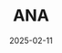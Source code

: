 ---  
layout: startup_page  
title: "ANA"  
id: "anacorp.com"  
permalink: "/anaanacorp.com02112025/"  
website: "https://anacorp.com"  
funding_round: "Strategic Investment"  
funding_amount: "$50M"  
investors: "S2G Investments"  
about: "ANA, Inc. is a leader in mobile power and air solutions, serving major national equipment rental firms and key industries with innovative power solutions. ANA's EBOSS hybrid energy system combines traditional generators with integrated battery storage for operational flexibility and fuel efficiency. The company aims to accelerate its impact and meet the increasing demand for sustainable power solutions."  
markets: "Energy, Construction, Utilities"  
hq: "Henderson, Nevada, United States"  
founded_year: "2017"  
linkedin: "https://www.linkedin.com/company/s2g-investments/"  
twitter: ""  
instagram: ""  
facebook: ""  
crunchbase: ""  
pitchbook: ""  

date_display: "11-Feb-2025"  
date: "2025-02-11"

# SEO Optimization  
meta_title: "ANA - Strategic Investment Funding ($50M)"  
meta_description: "ANA, ANA, Inc. is a leader in mobile power and air solutions, serving major national equipment rental firms and key industries with innovative power soluti..."  
meta_keywords: "ANA, Energy, Construction, Utilities, Strategic Investment funding"  
canonical_url: "https://startup.projectstartups.com/anaanacorp.com02112025/"  
---